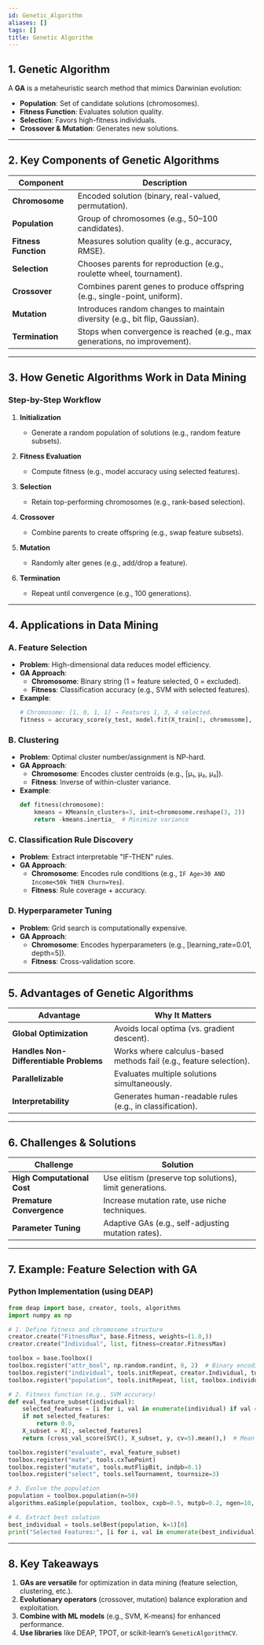 ```yaml
---
id: Genetic_Algorithm
aliases: []
tags: []
title: Genetic Algorithm
---
```


## **1. Genetic Algorithm**
A **GA** is a metaheuristic search method that mimics Darwinian evolution:
- **Population**: Set of candidate solutions (chromosomes).
- **Fitness Function**: Evaluates solution quality.
- **Selection**: Favors high-fitness individuals.
- **Crossover & Mutation**: Generates new solutions.

---

## **2. Key Components of Genetic Algorithms**
| **Component**       | **Description**                                                                 |
|----------------------|-------------------------------------------------------------------------------|
| **Chromosome**       | Encoded solution (binary, real-valued, permutation).                         |
| **Population**       | Group of chromosomes (e.g., 50–100 candidates).                              |
| **Fitness Function** | Measures solution quality (e.g., accuracy, RMSE).                            |
| **Selection**        | Chooses parents for reproduction (e.g., roulette wheel, tournament).         |
| **Crossover**        | Combines parent genes to produce offspring (e.g., single-point, uniform).    |
| **Mutation**         | Introduces random changes to maintain diversity (e.g., bit flip, Gaussian).  |
| **Termination**      | Stops when convergence is reached (e.g., max generations, no improvement).   |

---

## **3. How Genetic Algorithms Work in Data Mining**
### **Step-by-Step Workflow**
1. **Initialization**  
   - Generate a random population of solutions (e.g., random feature subsets).

2. **Fitness Evaluation**  
   - Compute fitness (e.g., model accuracy using selected features).

3. **Selection**  
   - Retain top-performing chromosomes (e.g., rank-based selection).

4. **Crossover**  
   - Combine parents to create offspring (e.g., swap feature subsets).

5. **Mutation**  
   - Randomly alter genes (e.g., add/drop a feature).

6. **Termination**  
   - Repeat until convergence (e.g., 100 generations).

---

## **4. Applications in Data Mining**
### **A. Feature Selection**
- **Problem**: High-dimensional data reduces model efficiency.  
- **GA Approach**:  
  - **Chromosome**: Binary string (1 = feature selected, 0 = excluded).  
  - **Fitness**: Classification accuracy (e.g., SVM with selected features).  
- **Example**:  
  ```python
  # Chromosome: [1, 0, 1, 1] → Features 1, 3, 4 selected.
  fitness = accuracy_score(y_test, model.fit(X_train[:, chromosome], y_train).predict(X_test[:, chromosome]))
  ```

### **B. Clustering**
- **Problem**: Optimal cluster number/assignment is NP-hard.  
- **GA Approach**:  
  - **Chromosome**: Encodes cluster centroids (e.g., [μ₁, μ₂, μ₃]).  
  - **Fitness**: Inverse of within-cluster variance.  
- **Example**:  
  ```python
  def fitness(chromosome):
      kmeans = KMeans(n_clusters=3, init=chromosome.reshape(3, 2))
      return -kmeans.inertia_  # Minimize variance
  ```

### **C. Classification Rule Discovery**
- **Problem**: Extract interpretable "IF-THEN" rules.  
- **GA Approach**:  
  - **Chromosome**: Encodes rule conditions (e.g., `IF Age>30 AND Income<50k THEN Churn=Yes`).  
  - **Fitness**: Rule coverage + accuracy.  

### **D. Hyperparameter Tuning**
- **Problem**: Grid search is computationally expensive.  
- **GA Approach**:  
  - **Chromosome**: Encodes hyperparameters (e.g., [learning_rate=0.01, depth=5]).  
  - **Fitness**: Cross-validation score.  

---

## **5. Advantages of Genetic Algorithms**
| **Advantage**                | **Why It Matters**                                                                 |
|-------------------------------|-----------------------------------------------------------------------------------|
| **Global Optimization**       | Avoids local optima (vs. gradient descent).                                       |
| **Handles Non-Differentiable Problems** | Works where calculus-based methods fail (e.g., feature selection).              |
| **Parallelizable**            | Evaluates multiple solutions simultaneously.                                      |
| **Interpretability**          | Generates human-readable rules (e.g., in classification).                        |

---

## **6. Challenges & Solutions**
| **Challenge**                | **Solution**                                      |
|------------------------------|---------------------------------------------------|
| **High Computational Cost**  | Use elitism (preserve top solutions), limit generations. |
| **Premature Convergence**    | Increase mutation rate, use niche techniques.     |
| **Parameter Tuning**         | Adaptive GAs (e.g., self-adjusting mutation rates). |

---

## **7. Example: Feature Selection with GA**
### **Python Implementation (using DEAP)**
```python
from deap import base, creator, tools, algorithms
import numpy as np

# 1. Define fitness and chromosome structure
creator.create("FitnessMax", base.Fitness, weights=(1.0,))
creator.create("Individual", list, fitness=creator.FitnessMax)

toolbox = base.Toolbox()
toolbox.register("attr_bool", np.random.randint, 0, 2)  # Binary encoding
toolbox.register("individual", tools.initRepeat, creator.Individual, toolbox.attr_bool, n=10)  # 10 features
toolbox.register("population", tools.initRepeat, list, toolbox.individual)

# 2. Fitness function (e.g., SVM accuracy)
def eval_feature_subset(individual):
    selected_features = [i for i, val in enumerate(individual) if val == 1]
    if not selected_features:
        return 0.0,
    X_subset = X[:, selected_features]
    return (cross_val_score(SVC(), X_subset, y, cv=5).mean(),)  # Mean CV accuracy

toolbox.register("evaluate", eval_feature_subset)
toolbox.register("mate", tools.cxTwoPoint)
toolbox.register("mutate", tools.mutFlipBit, indpb=0.1)
toolbox.register("select", tools.selTournament, tournsize=3)

# 3. Evolve the population
population = toolbox.population(n=50)
algorithms.eaSimple(population, toolbox, cxpb=0.5, mutpb=0.2, ngen=10, verbose=True)

# 4. Extract best solution
best_individual = tools.selBest(population, k=1)[0]
print("Selected Features:", [i for i, val in enumerate(best_individual) if val == 1])
```

---

## **8. Key Takeaways**
1. **GAs are versatile** for optimization in data mining (feature selection, clustering, etc.).  
2. **Evolutionary operators** (crossover, mutation) balance exploration and exploitation.  
3. **Combine with ML models** (e.g., SVM, K-means) for enhanced performance.  
4. **Use libraries** like DEAP, TPOT, or scikit-learn’s `GeneticAlgorithmCV`.  
